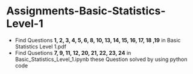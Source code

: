 # Assignments-Basic-Statistics-Level-1
- Find Questions **1, 2, 3, 4, 5, 6, 8, 10, 13, 14, 15, 16, 17, 18 ,19** in Basic Statistics Level 1.pdf
- Find Qusetions **7, 9, 11, 12, 20, 21, 22, 23, 24** in Basic_Statistics_Level_1.ipynb these Question solved by using python code

